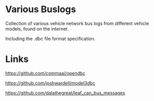 # Various Buslogs
Collection of various vehicle network bus logs from different vehicle models, found on the internet.

Including the .dbc file format specification.

# Links

https://github.com/commaai/opendbc

https://github.com/joshwardell/model3dbc

https://github.com/dalathegreat/leaf_can_bus_messages

